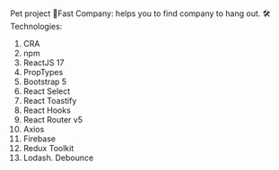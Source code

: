 Pet project 🎉Fast Company: helps you to find company to hang out.
🛠 Technologies:

1. CRA
2. npm
3. ReactJS 17
4. PropTypes
5. Bootstrap 5
6. React Select
7. React Toastify
8. React Hooks
9. React Router v5
10. Axios
11. Firebase
12. Redux Toolkit
13. Lodash. Debounce

